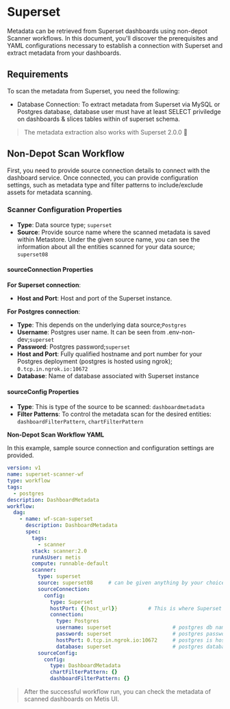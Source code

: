 # Superset

Metadata can be retrieved from Superset dashboards using non-depot Scanner workflows. In this document, you'll discover the prerequisites and YAML configurations necessary to establish a connection with Superset and extract metadata from your dashboards.


## Requirements

To scan the metadata from Superset, you need the following:

- Database Connection: To extract metadata from Superset via MySQL or Postgres database, database user must have at least SELECT priviledge on dashboards & slices tables within of superset schema.

> The metadata extraction also works with Superset 2.0.0 🎉

## Non-Depot Scan Workflow

First, you need to provide source connection details to connect with the dashboard service. Once connected, you can provide configuration settings, such as metadata type and filter patterns to include/exclude assets for metadata scanning. 

### **Scanner Configuration Properties**

- **Type**: Data source type; `superset`
- **Source**: Provide source name where the scanned metadata is saved within Metastore. Under the given source name, you can see the information about all the entities scanned for your data source; `superset08`

#### **sourceConnection Properties**

**For Superset connection**:

- **Host and Port**: Host and port of the Superset instance. 

**For Postgres connection**:

- **Type**: This depends on the underlying data source;`Postgres`
- **Username**: Postgres user name. It can be seen from .env-non-dev;`superset`                    
- **Password**: Postgres password;`superset`                   
- **Host and Port**: Fully qualified hostname and port number for your Postgres deployment (postgres is hosted using ngrok); `0.tcp.in.ngrok.io:10672`      
- **Database**: Name of database associated with Superset instance


#### **sourceConfig Properties**

- **Type**: This is type of the source  to be scanned: `dashboardmetadata`
- **Filter Patterns**: To control the metadata scan for the desired entities: `dashboardFilterPattern`, `chartFilterPattern`

**Non-Depot Scan Workflow YAML**

In this example, sample source connection and configuration settings are provided.

```yaml
version: v1
name: superset-scanner-wf
type: workflow
tags:
  - postgres
description: DashboardMetadata
workflow:
  dag:
    - name: wf-scan-superset
      description: DashboardMetadata
      spec:
        tags:
          - scanner
        stack: scanner:2.0
        runAsUser: metis
        compute: runnable-default
        scanner:
          type: superset
          source: superset08     # can be given anything by your choice
          sourceConnection:
            config:
              type: Superset
              hostPort: {{host_url}}          # This is where Superset is hosted
              connection:
                type: Postgres
                username: superset                    # postgres db name. can be seen from .env-non-dev
                password: superset                    # postgres password
                hostPort: 0.tcp.in.ngrok.io:10672     # postgres is hosted using ngrok 
                database: superset                    # postgres database
          sourceConfig:
            config:
              type: DashboardMetadata 
              chartFilterPattern: {}
              dashboardFilterPattern: {}
```

> After the successful workflow run, you can check the metadata of scanned dashboards on Metis UI.
